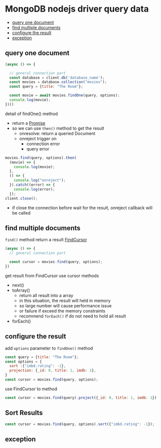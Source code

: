# MongoDB nodejs driver query data

- [query one document](#query-one-document)
- [find multiple documents](#find-multiple-documents)
- [configure the result](#configure-the-result)
- [exception](#exception)

## query one document

```js
(async () => {

  // general connection part
  const database = client.db('database_name');
  const movies = database.collection("movies");
  const query = {title: "The Room"};

  const movie = await movies.findOne(query, options);
  console.log(movie);
})()
```

detail of findOne() method

- return a [Promise](javascript-promise.md)
- so we can use `then()` method to get the result
  - onresolve: return a queried Document
  - onreject trigger on
    - connection error
    - query error

```js
movies.find(query, options).then(
  (movie) => {
    console.log(movie);
  },
  () => {
    console.log("onreject");
  }).catch((error) => {
    console.log(error);
  });
client.close();
```

- if close the connection before wait for the result, onreject callback will be called


## find multiple documents

`find()` method return a result [FindCursor](mongodb-nodejs-api.md#findcursor)

```js
(async () => {
  // general connection part

  const cursor = movies.find(query, options);
})
```

get result from FindCursor use cursor methods

- next()
- toArray()
  - return all result into a array
  - in this situation, the result will held in memory
  - so large number will cause performance issue
  - or failure if exceed the memory constraints
  - recommend `forEach()` if do not need to hold all result
- forEach()

## configure the result

add `options` parameter to `findOne()` method

```js
const query = {title: "The Room"};
const options = {
  sort :{"imbd.rating": -1},
  projection: {_id: 0, title: 1, imdb: 1},
}
const cursor = movies.find(query, options);
```
use FindCursor to method

```js
const cursor = movies.find(query).project({_id: 0, title: 1, imdb: 1}).sort({"imbd.rating": -1});
```

## Sort Results

```js
const cursor = movies.find(query, options).sort({"imbd.rating": -1});
```

## exception

